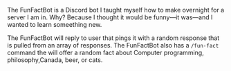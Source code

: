 The FunFactBot is a Discord bot I taught myself how to make overnight for a server I am in. Why? Because I thought it would be funny—it was—and I wanted to learn someething new. 

The FunFactBot will reply to user that pings it with a random response that is pulled from an array of responses. 
The FunFactBot also has a `/fun-fact` command the will offer a random fact about Computer programming, philosophy,Canada, beer, or cats.